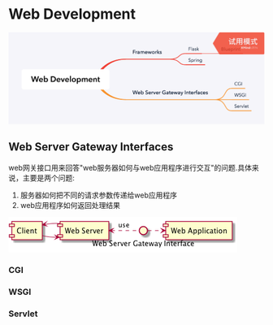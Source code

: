 # Web Development
![Web Development](/images/WebDevelopment.png)
## Web Server Gateway Interfaces
web网关接口用来回答"web服务器如何与web应用程序进行交互"的问题.具体来说，主要是两个问题:
1. 服务器如何把不同的请求参数传递给web应用程序
2. web应用程序如何返回处理结果

![Web Server Gateway Interface](/images/WebServerGatewayInterfaces.png)
### CGI
### WSGI
### Servlet